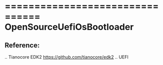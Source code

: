 ================================
OpenSourceUefiOsBootloader
================================
Reference:
-------------------------------
.. Tianocore EDK2 https://github.com/tianocore/edk2
.. UEFI
